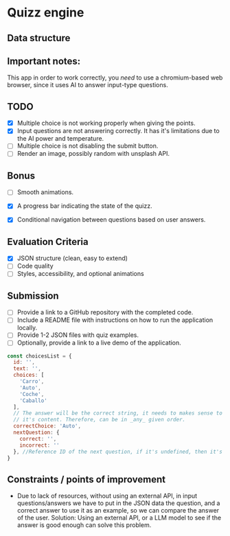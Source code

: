 # Quizz engine

## Data structure

## Important notes:

This app in order to work correctly, you _need_ to use a chromium-based web browser, since it uses AI to answer input-type questions.


## TODO
* [x] Multiple choice is not working properly when giving the points.
* [x] Input questions are not answering correctly. It has it's limitations due to the AI power and temperature.
* [ ] Multiple choice is not disabling the submit button.
* [ ] Render an image, possibly random with unsplash API.

## Bonus
* [ ] Smooth animations.
* [x] A progress bar indicating the state of the quizz.
* [x] Conditional navigation between questions based on user answers.


## Evaluation Criteria
* [x] JSON structure (clean, easy to extend)
* [ ] Code quality
* [ ] Styles, accessibility, and optional animations

## Submission

* [ ] Provide a link to a GitHub repository with the completed code.
* [ ] Include a README file with instructions on how to run the application locally.
* [ ] Provide 1-2 JSON files with quiz examples.
* [ ] Optionally, provide a link to a live demo of the application.

```Javascript
const choicesList = {
  id: '',
  text: '',
  choices: [
    'Carro',
    'Auto',
    'Coche',
    'Caballo'
  ],
  // The answer will be the correct string, it needs to makes sense to the user that he's not choosing A or B, but
  // it's content. Therefore, can be in _any_ given order. 
  correctChoice: 'Auto', 
  nextQuestion: {
    correct: '',
    incorrect: ''
  }, //Reference ID of the next question, if it's undefined, then it's the last question
}
```
## Constraints / points of improvement

* Due to lack of resources, without using an external API, in input questions/answers we have to put in the JSON data the question, and a correct answer to use it as an example, so we can compare the answer of the user.
  Solution: Using an external API, or a LLM model to see if the answer is good enough can solve this problem.